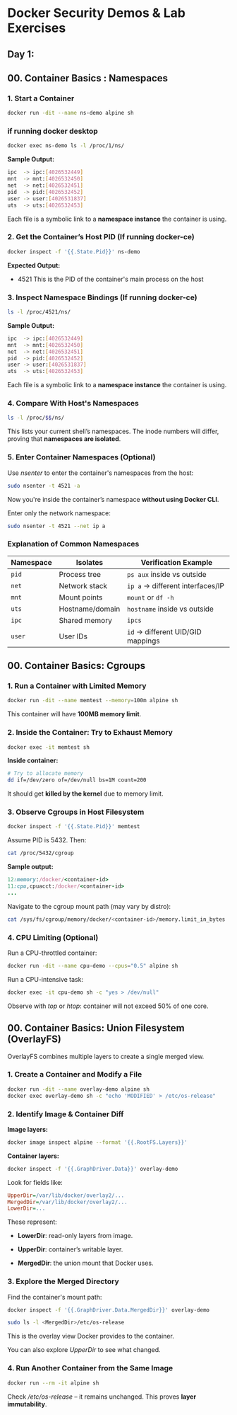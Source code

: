 # Docker Security Demos & Lab Exercises

Day 1:
---

## 00. Container Basics : Namespaces

### 1. Start a Container

```bash
docker run -dit --name ns-demo alpine sh
```

### if running docker desktop

```bash
docker exec ns-demo ls -l /proc/1/ns/
```

**Sample Output:**  

```bash
ipc  -> ipc:[4026532449]  
mnt  -> mnt:[4026532450]  
net  -> net:[4026532451]  
pid  -> pid:[4026532452]  
user -> user:[4026531837]  
uts  -> uts:[4026532453]
```

Each file is a symbolic link to a **namespace instance** the container is using.

### 2. Get the Container’s Host PID (If running docker-ce)

```bash
docker inspect -f '{{.State.Pid}}' ns-demo
```

**Expected Output:**

- 4521
  This is the PID of the container's main process on the host

### 3. Inspect Namespace Bindings (If running docker-ce)

```bash
ls -l /proc/4521/ns/
```

**Sample Output:**  

```bash
ipc  -> ipc:[4026532449]  
mnt  -> mnt:[4026532450]  
net  -> net:[4026532451]  
pid  -> pid:[4026532452]  
user -> user:[4026531837]  
uts  -> uts:[4026532453]
```

Each file is a symbolic link to a **namespace instance** the container is using.

### 4. Compare With Host's Namespaces

```bash
ls -l /proc/$$/ns/
```

This lists your current shell’s namespaces. The inode numbers will differ, proving that **namespaces are isolated**.

### 5. Enter Container Namespaces (Optional)

Use *nsenter* to enter the container's namespaces from the host:

```bash
sudo nsenter -t 4521 -a
```

Now you're inside the container’s namespace **without using Docker CLI**.

Enter only the network namespace:

```bash
sudo nsenter -t 4521 --net ip a
```

### Explanation of Common Namespaces

| Namespace | Isolates        | Verification Example              |
| --------- | --------------- | --------------------------------- |
| `pid`     | Process tree    | `ps aux` inside vs outside        |
| `net`     | Network stack   | `ip a` → different interfaces/IP  |
| `mnt`     | Mount points    | `mount` or `df -h`                |
| `uts`     | Hostname/domain | `hostname` inside vs outside      |
| `ipc`     | Shared memory   | `ipcs`                            |
| `user`    | User IDs        | `id` → different UID/GID mappings |

## 00. Container Basics: Cgroups

### 1. Run a Container with Limited Memory

```bash
docker run -dit --name memtest --memory=100m alpine sh
```

This container will have **100MB memory limit**.

### 2. Inside the Container: Try to Exhaust Memory

```bash
docker exec -it memtest sh
```

**Inside container:**

```bash
# Try to allocate memory
dd if=/dev/zero of=/dev/null bs=1M count=200
```

It should get **killed by the kernel** due to memory limit.

### 3. Observe Cgroups in Host Filesystem

```bash
docker inspect -f '{{.State.Pid}}' memtest
```

Assume PID is 5432. Then:

```bash
cat /proc/5432/cgroup
```

**Sample output:**

```ruby
12:memory:/docker/<container-id>
11:cpu,cpuacct:/docker/<container-id>
...
```

Navigate to the cgroup mount path (may vary by distro):

```bash
cat /sys/fs/cgroup/memory/docker/<container-id>/memory.limit_in_bytes
```

### 4. CPU Limiting (Optional)

Run a CPU-throttled container:

```bash
docker run -dit --name cpu-demo --cpus="0.5" alpine sh
```

Run a CPU-intensive task:

```bash
docker exec -it cpu-demo sh -c "yes > /dev/null"
```

Observe with *top* or *htop*: container will not exceed 50% of one core.

## 00. Container Basics: Union Filesystem (OverlayFS)

OverlayFS combines multiple layers to create a single merged view.

### 1. Create a Container and Modify a File

```bash
docker run -dit --name overlay-demo alpine sh
docker exec overlay-demo sh -c "echo 'MODIFIED' > /etc/os-release"
```

### 2. Identify Image & Container Diff

**Image layers:**

```bash
docker image inspect alpine --format '{{.RootFS.Layers}}'
```

**Container layers:**

```bash
docker inspect -f '{{.GraphDriver.Data}}' overlay-demo
```

Look for fields like:

```ini
UpperDir=/var/lib/docker/overlay2/...
MergedDir=/var/lib/docker/overlay2/...
LowerDir=...
```

These represent:

- **LowerDir**: read-only layers from image.

- **UpperDir**: container’s writable layer.

- **MergedDir**: the union mount that Docker uses.

### 3. Explore the Merged Directory

Find the container's mount path:

```bash
docker inspect -f '{{.GraphDriver.Data.MergedDir}}' overlay-demo
```

```bash
sudo ls -l <MergedDir>/etc/os-release
```

This is the overlay view Docker provides to the container.

You can also explore *UpperDir* to see what changed.

### 4. Run Another Container from the Same Image

```bash
docker run --rm -it alpine sh
```

Check */etc/os-release* – it remains unchanged. This proves **layer immutability**.